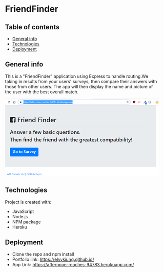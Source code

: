# FriendFinder

## Table of contents

- [General info](#general-info)
- [Technologies](#technologies)
- [Deployment](#Deployment)

## General info

This is a "FriendFinder" application using Express to handle routing.We taking in results from your users' surveys, then compare their answers with those from other users. The app will then display the name and picture of the user with the best overall match.

![screenshot](Capture.PNG)

## Technologies

Project is created with:

- JavaScript
- Node.js
- NPM package
- Heroku

## Deployment

- Clone the repo and npm install
- Portfolio link: https://elvykiung.github.io/
- App Link: https://afternoon-reaches-94783.herokuapp.com/
